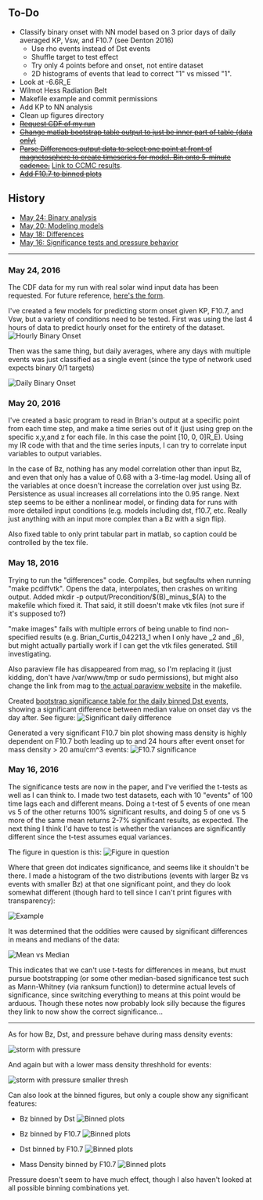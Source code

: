 ## To-Do ##
* Classify binary onset with NN model based on 3 prior days of daily averaged KP, Vsw, and F10.7 (see Denton 2016)
  * Use rho events instead of Dst events
  * Shuffle target to test effect
  * Try only 4 points before and onset, not entire dataset
  * 2D histograms of events that lead to correct "1" vs missed "1". 
* Look at -6.6R_E 
* Wilmot Hess Radiation Belt
* Makefile example and commit permissions
* Add KP to NN analysis
* Clean up figures directory
* [~~Request CDF of my run~~](#may-24-2016)
* [~~Change matlab bootstrap table output to just be inner part of table (data only)~~](#may-20-2016)
* [~~Parse Differences output data to select one point at front of magnetosphere to create timeseries for model. Bin onto 5-minute cadence.~~](#may-20-2016) [Link to CCMC results](http://ccmc.gsfc.nasa.gov/results/viewrun.php?domain=GM&runnumber=Brian_Curtis_042213_2).
* [~~Add F10.7 to binned plots~~](#may-18-2016)



## History ##
* [May 24: Binary analysis](#may-24-2016)
* [May 20: Modeling models](#may-20-2016)
* [May 18: Differences](#may-18-2016)
* [May 16: Significance tests and pressure behavior](#may-16-2016)

* * *

### May 24, 2016 ###
The CDF data for my run with real solar wind input data has been requested. For future reference, [here's the form](http://ccmc.gsfc.nasa.gov/ComQues/request_CDF.php).

I've created a few models for predicting storm onset given KP, F10.7, and Vsw, but a variety of conditions need to be tested. First was using the last 4 hours of data to predict hourly onset for the entirety of the dataset. 
![Hourly Binary Onset](figures/PNGs/NNBinaryOnset-hourly.png)

Then was the same thing, but daily averages, where any days with multiple events was just classified as a single event (since the type of network used expects binary 0/1 targets)

![Daily Binary Onset](figures/PNGs/NNBinaryOnset-daily.png)


### May 20, 2016 ###
I've created a basic program to read in Brian's output at a specific point from each time step, and make a time series out of it (just using grep on the specific x,y,and z for each file. In this case the point [10, 0, 0]R_E). Using my IR code with that and the time series inputs, I can try to correlate input variables to output variables.

In the case of Bz, nothing has any model correlation other than input Bz, and even that only has a value of 0.68 with a 3-time-lag model. Using all of the variables at once doesn't increase the correlation over just using Bz. Persistence as usual increases all correlations into the 0.95 range. Next step seems to be either a nonlinear model, or finding data for runs with more detailed input conditions (e.g. models including dst, f10.7, etc. Really just anything with an input more complex than a Bz with a sign flip).

Also fixed table to only print tabular part in matlab, so caption could be controlled by the tex file.

### May 18, 2016 ###
Trying to run the "differences" code. Compiles, but segfaults when running "make pcdiffvtk". Opens the data, interpolates, then crashes on writing output. Added mkdir -p output/Precondition/$(B)_minus_$(A) to the makefile which fixed it. That said, it still doesn't make vtk files (not sure if it's supposed to?)

"make images" fails with multiple errors of being unable to find non-specified results (e.g. Brian_Curtis_042213_1 when I only have _2 and _6), but might actually partially work if I can get the vtk files generated. Still investigating.

Also paraview file has disappeared from mag, so I'm replacing it (just kidding, don't have /var/www/tmp or sudo permissions), but might also change the link from mag to [the actual paraview website](http://www.paraview.org/paraview-downloads/download.php?submit=Download&version=v4.2&type=binary&os=linux64&downloadFile=ParaView-4.2.0-Linux-64bit.tar.gz) in the makefile.

Created [bootstrap significance table for the daily binned Dst events](tables/DeltaBootstraps-case13.txt), showing a significant difference between median value on onset day vs the day after. See figure:
![Significant daily difference](figures/PNGs/DailyBootstrapDifferences-GOES6-case13.png)

Generated a very significant F10.7 bin plot showing mass density is highly dependent on F10.7 both leading up to and 24 hours after event onset for mass density > 20 amu/cm^3 events:
![F10.7 significance](paper/figures/RhoBinned/PNGs/RhoBinnedF107-case24-t025-tf30-GOES6.png)


### May 16, 2016 ###
The significance tests are now in the paper, and I've verified the t-tests as well as I can think to. I made two test datasets, each with 10 "events" of 100 time lags each and different means. Doing a t-test of 5 events of one mean vs 5 of the other returns 100% significant results, and doing 5 of one vs 5 more of the same mean returns 2-7% significant results, as expected.  The next thing I think I'd have to test is whether the variances are significantly different since the t-test assumes equal variances. 

The figure in question is this:
![Figure in question](paper/figures/PNGs/RhoBinnedBz-case24-t020-tf25-GOES6.png)

Where that green dot indicates significance, and seems like it shouldn't be there. I made a histogram of the two distributions (events with larger Bz vs events with smaller Bz) at that one significant point, and they do look somewhat different (though hard to tell since I can't print figures with transparency):

![Example](paper/figures/PNGs/RhoBinnedBz-case24-t020-tf25-GOES6-histogram.png)

It was determined that the oddities were caused by significant differences in means and medians of the data: 

![Mean vs Median](paper/figures/RhoBinned/PNGs/MeanvsMedian.png)

This indicates that we can't use t-tests for differences in means, but must pursue bootstrapping (or some other median-based significance test such as Mann-Whitney (via ranksum function)) to determine actual levels of significance, since switching everything to means at this point would be arduous. Though these notes now probably look silly because the figures they link to now show the correct significance...

* * *

As for how Bz, Dst, and pressure behave during mass density events:

![storm with pressure](paper/figures/PNGs/stormavs-mass-GOES6-withPressure.png)

And again but with a lower mass density threshhold for events:

![storm with pressure smaller thresh](paper/figures/PNGs/stormavs-mass-gt20-GOES6-withPressure.png)

Can also look at the binned figures, but only a couple show any significant features:

* Bz binned by Dst
![Binned plots](figures/PNGs/HighLowDstBz-rhoeq20-GOES6-1983-1991.png)

* Bz binned by F10.7
![Binned plots](figures/PNGs/HighLowF107Bz-rhoeq20-GOES6-1983-1991.png)

* Dst binned by F10.7
![Binned plots](figures/PNGs/HighLowF107Dst-rhoeq20-GOES6-1983-1991.png)

* Mass Density binned by F10.7
![Binned plots](figures/PNGs/HighLowF107rhoeq-rhoeq20-GOES6-1983-1991.png)

Pressure doesn't seem to have much effect, though I also haven't looked at all possible binning combinations yet.


